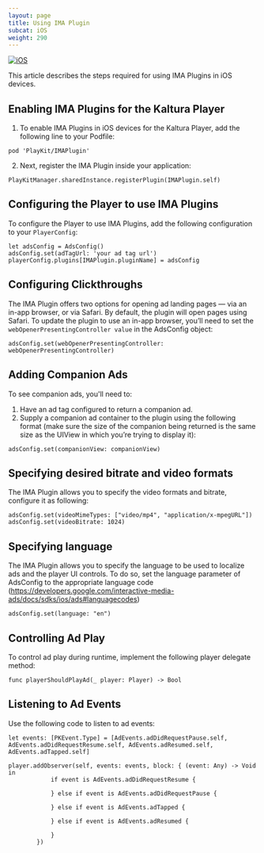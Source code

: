 ```yaml
---
layout: page
title: Using IMA Plugin
subcat: iOS
weight: 290
---
```


[![iOS](https://img.shields.io/badge/iOS-Supported-green.svg)](https://github.com/kaltura/player-sdk-native-ios) 

This article describes the steps required for using IMA Plugins in iOS devices.

## Enabling IMA Plugins for the Kaltura Player  

1. To enable IMA Plugins in iOS devices for the Kaltura Player, add the following line to your Podfile:

```
pod 'PlayKit/IMAPlugin'
```
2. Next, register the IMA Plugin inside your application:

```
PlayKitManager.sharedInstance.registerPlugin(IMAPlugin.self)
```

## Configuring the Player to use IMA Plugins  

To configure the Player to use IMA Plugins, add the following configuration to your `PlayerConfig`:

```
let adsConfig = AdsConfig()
adsConfig.set(adTagUrl: 'your ad tag url')
playerConfig.plugins[IMAPlugin.pluginName] = adsConfig
```

## Configuring Clickthroughs 

The IMA Plugin offers two options for opening ad landing pages — via an in-app browser, or via Safari. By default, the plugin will open pages using Safari. To update the plugin to use an in-app browser, you’ll need to set the `webOpenerPresentingController value` in the AdsConfig object:

```
adsConfig.set(webOpenerPresentingController: webOpenerPresentingController)
```

## Adding Companion Ads

To see companion ads, you'll need to: 

1. Have an ad tag configured to return a companion ad.
2. Supply a companion ad container to the plugin using the following format (make sure the size of the companion being returned is the same size as the UIView in which you’re trying to display it):

```
adsConfig.set(companionView: companionView)
```

## Specifying desired bitrate and video formats

The IMA Plugin allows you to specify the video formats and bitrate, configure it as following:

```
adsConfig.set(videoMimeTypes: ["video/mp4", "application/x-mpegURL"])
adsConfig.set(videoBitrate: 1024)
```

## Specifying language

The IMA Plugin allows you to specify the language to be used to localize ads and the player UI controls. To do so, set the language parameter of AdsConfig to the appropriate language code (https://developers.google.com/interactive-media-ads/docs/sdks/ios/ads#languagecodes)

```
adsConfig.set(language: "en")
```

## Controlling Ad Play

To control ad play during runtime, implement the following player delegate method:  

```
func playerShouldPlayAd(_ player: Player) -> Bool
```

## Listening to Ad Events  

Use the following code to listen to ad events:

```
let events: [PKEvent.Type] = [AdEvents.adDidRequestPause.self, AdEvents.adDidRequestResume.self, AdEvents.adResumed.self, AdEvents.adTapped.self]

player.addObserver(self, events: events, block: { (event: Any) -> Void in
            if event is AdEvents.adDidRequestResume {
  
            } else if event is AdEvents.adDidRequestPause {
 
            } else if event is AdEvents.adTapped {

            } else if event is AdEvents.adResumed {
  
            }
        })
```

